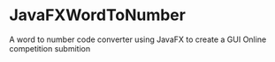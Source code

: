# JavaFXWordToNumber
A word to number code converter using JavaFX to create a GUI
Online competition submition

